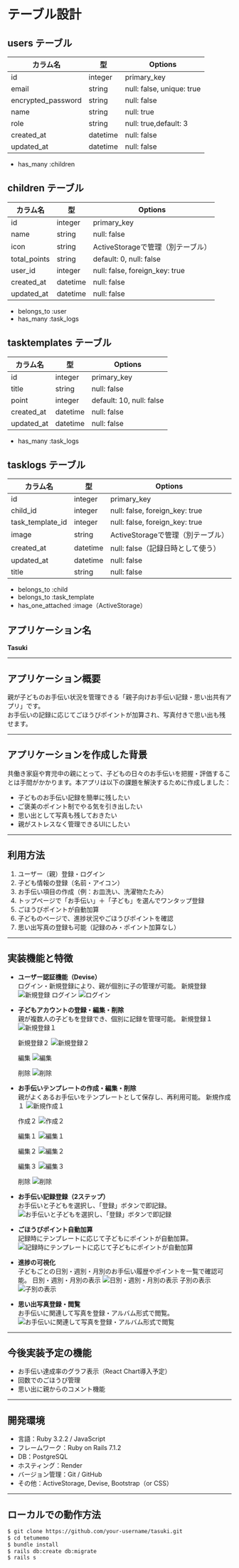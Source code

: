 # テーブル設計

## users テーブル

| カラム名             | 型       | Options                         |
|----------------------|----------|----------------------------------|
| id                   | integer  | primary_key                     |
| email                | string   | null: false, unique: true       |
| encrypted_password   | string   | null: false                     |
| name                 | string   | null: true                      |
| role                 | string   | null: true,default: 3           |
| created_at           | datetime | null: false                     |
| updated_at           | datetime | null: false                     |

- has_many :children

## children テーブル

| カラム名  | 型       | Options                             |
|-----------|----------|--------------------------------------|
| id        | integer  | primary_key                         |
| name      | string   | null: false                         |
| icon      | string   | ActiveStorageで管理（別テーブル）   |
| total_points | string   | default: 0, null: false          |
| user_id   | integer  | null: false, foreign_key: true      |
| created_at | datetime | null: false                        |
| updated_at | datetime | null: false                        |

- belongs_to :user
- has_many :task_logs

##  tasktemplates テーブル

| カラム名 | 型       | Options                        |
|----------|----------|-------------------------------|
| id       | integer  | primary_key                  |
| title    | string   | null: false                  |
| point    | integer  | default: 10, null: false     |
| created_at | datetime | null: false                |
| updated_at | datetime | null: false                |

- has_many :task_logs

##  tasklogs テーブル

| カラム名           | 型       | Options                                 |
|--------------------|----------|------------------------------------------|
| id                 | integer  | primary_key                             |
| child_id           | integer  | null: false, foreign_key: true          |
| task_template_id   | integer  | null: false, foreign_key: true          |
| image              | string   | ActiveStorageで管理（別テーブル）       |
| created_at         | datetime | null: false（記録日時として使う）       |
| updated_at         | datetime | null: false                             |
| title              | string   | null: false                                       |
- belongs_to :child
- belongs_to :task_template
- has_one_attached :image（ActiveStorage） 

## アプリケーション名

**Tasuki**

---

## アプリケーション概要

親が子どものお手伝い状況を管理できる「親子向けお手伝い記録・思い出共有アプリ」です。  
お手伝いの記録に応じてごほうびポイントが加算され、写真付きで思い出も残せます。

---

## アプリケーションを作成した背景

共働き家庭や育児中の親にとって、子どもの日々のお手伝いを把握・評価することは手間がかかります。本アプリは以下の課題を解決するために作成しました：

- 子どものお手伝い記録を簡単に残したい
- ご褒美のポイント制でやる気を引き出したい
- 思い出として写真も残しておきたい
- 親がストレスなく管理できるUIにしたい

---

## 利用方法

1. ユーザー（親）登録・ログイン
2. 子ども情報の登録（名前・アイコン）
3. お手伝い項目の作成（例：お皿洗い、洗濯物たたみ）
4. トップページで「お手伝い」＋「子ども」を選んでワンタップ登録
5. ごほうびポイントが自動加算
6. 子どものページで、進捗状況やごほうびポイントを確認
7. 思い出写真の登録も可能（記録のみ・ポイント加算なし）

---

## 実装機能と特徴

- **ユーザー認証機能（Devise）**  
  ログイン・新規登録により、親が個別に子の管理が可能。
  新規登録
  ![新規登録](https://gyazo.com/c197a2c48c4a5da6b67aecf02d104539.png)
  ログイン
  ![ログイン](https://gyazo.com/bd5b971bacea73e2b853a0353780dbe4.png)

- **子どもアカウントの登録・編集・削除**  
  親が複数人の子どもを登録でき、個別に記録を管理可能。
  新規登録１
  ![新規登録１](https://gyazo.com/2512695be454d80963a154430d98fc63.png)

  新規登録２
  ![新規登録２](https://gyazo.com/fe2cd2cc9ee9ee00393e8c0bed82373e.png)
  
  編集
  ![編集](https://gyazo.com/50ede2b4ae1ec5bce024e56823398fe9.png)
  
  削除
  ![削除](https://gyazo.com/a927f6c48b97efda69f464643817c33b.png)

- **お手伝いテンプレートの作成・編集・削除**  
  親がよくあるお手伝いをテンプレートとして保存し、再利用可能。
  新規作成１
  ![新規作成１](https://gyazo.com/a275a188048f07ee8870b60467e7121a.png)

  作成２
  ![作成２](https://gyazo.com/8a33ee84315770bf589c7c35b3435aad.png)

  編集１
  ![編集１](https://gyazo.com/8ef39583f61ba1594bcce08099416e7f.png)

  編集２
  ![編集２](https://gyazo.com/5e5cd287a806cfc7e571a939f0670e6d.png)

  編集３
  ![編集３](https://gyazo.com/18562368545aaf4b3116c365132b9d8c.png)

  削除
  ![削除](https://gyazo.com/0141f0972e2278dba9aaf574af478cf8.png)


- **お手伝い記録登録（2ステップ）**  
  お手伝いと子どもを選択し、「登録」ボタンで即記録。
  ![お手伝いと子どもを選択し、「登録」ボタンで即記録](https://gyazo.com/7534eba9635ab887261c6599716081a8.png)

- **ごほうびポイント自動加算**  
  記録時にテンプレートに応じて子どもにポイントが自動加算。
  ![記録時にテンプレートに応じて子どもにポイントが自動加算](https://gyazo.com/09c670410a11ccce619e49de37cca0e6.png)  

- **進捗の可視化**  
  子どもごとの日別・週別・月別のお手伝い履歴やポイントを一覧で確認可能。
  日別・週別・月別の表示
  ![日別・週別・月別の表示](https://gyazo.com/58648cb59e7559a2a2384eb17790cc41.png)
  子別の表示
  ![子別の表示](https://gyazo.com/79c66429c964fdfd57fb99c1fa2a847b.png)

- **思い出写真登録・閲覧**  
  お手伝いに関連して写真を登録・アルバム形式で閲覧。
  ![お手伝いに関連して写真を登録・アルバム形式で閲覧](https://gyazo.com/a9b193a54df4ddf899f8fdffd6238576.png)


---

## 今後実装予定の機能

- お手伝い達成率のグラフ表示（React Chart導入予定）
- 回数でのごほうび管理
- 思い出に親からのコメント機能  

---


## 開発環境

- 言語：Ruby 3.2.2 / JavaScript
- フレームワーク：Ruby on Rails 7.1.2
- DB：PostgreSQL
- ホスティング：Render
- バージョン管理：Git / GitHub
- その他：ActiveStorage, Devise, Bootstrap（or CSS）

---

## ローカルでの動作方法

```bash
$ git clone https://github.com/your-username/tasuki.git
$ cd tetumemo
$ bundle install
$ rails db:create db:migrate
$ rails s